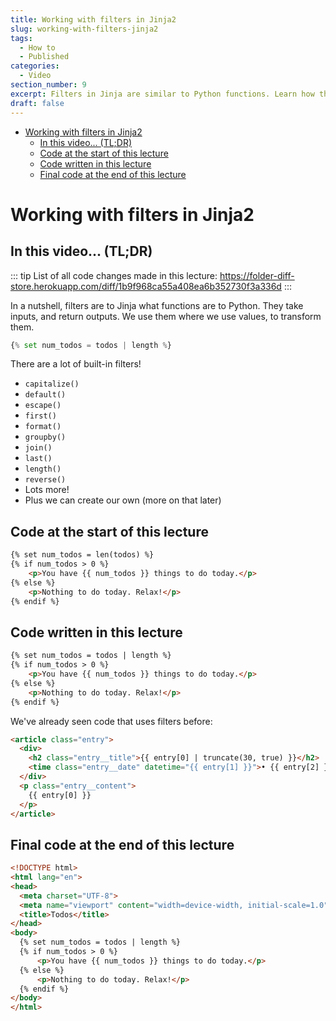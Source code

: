 ```yaml
---
title: Working with filters in Jinja2
slug: working-with-filters-jinja2
tags:
  - How to
  - Published
categories:
  - Video
section_number: 9
excerpt: Filters in Jinja are similar to Python functions. Learn how they work in this lecture.
draft: false
---
```


- [Working with filters in Jinja2](#working-with-filters-in-jinja2)
  - [In this video... (TL;DR)](#in-this-video-tldr)
  - [Code at the start of this lecture](#code-at-the-start-of-this-lecture)
  - [Code written in this lecture](#code-written-in-this-lecture)
  - [Final code at the end of this lecture](#final-code-at-the-end-of-this-lecture)

# Working with filters in Jinja2

## In this video... (TL;DR)

::: tip
List of all code changes made in this lecture: https://folder-diff-store.herokuapp.com/diff/1b9f968ca55a408ea6b352730f3a336d
:::

In a nutshell, filters are to Jinja what functions are to Python. They take inputs, and return outputs. We use them where we use values, to transform them.

```python
{% set num_todos = todos | length %}
```

There are a lot of built-in filters!

- `capitalize()`
- `default()`
- `escape()`
- `first()`
- `format()`
- `groupby()`
- `join()`
- `last()`
- `length()`
- `reverse()`
- Lots more!
- Plus we can create our own (more on that later)

## Code at the start of this lecture

```html
{% set num_todos = len(todos) %}
{% if num_todos > 0 %}
    <p>You have {{ num_todos }} things to do today.</p>
{% else %}
    <p>Nothing to do today. Relax!</p>
{% endif %}
```

## Code written in this lecture

```html
{% set num_todos = todos | length %}
{% if num_todos > 0 %}
    <p>You have {{ num_todos }} things to do today.</p>
{% else %}
    <p>Nothing to do today. Relax!</p>
{% endif %}
```

We've already seen code that uses filters before:

```html
<article class="entry">
  <div>
    <h2 class="entry__title">{{ entry[0] | truncate(30, true) }}</h2>
    <time class="entry__date" datetime="{{ entry[1] }}">• {{ entry[2] }}</time>
  </div>
  <p class="entry__content">
    {{ entry[0] }}
  </p>
</article>
```

## Final code at the end of this lecture

```html
<!DOCTYPE html>
<html lang="en">
<head>
  <meta charset="UTF-8">
  <meta name="viewport" content="width=device-width, initial-scale=1.0">
  <title>Todos</title>
</head>
<body>
  {% set num_todos = todos | length %}
  {% if num_todos > 0 %}
      <p>You have {{ num_todos }} things to do today.</p>
  {% else %}
      <p>Nothing to do today. Relax!</p>
  {% endif %}
</body>
</html>
```
